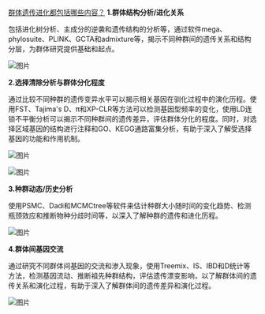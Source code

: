 [群体遗传进化都包括哪些内容？](https://mp.weixin.qq.com/s/_1ZcyTIdgTS-cL671O0Y6A)
**1.群体结构分析/进化关系**

包括进化树分析、主成分的逆袭和遗传结构的分析等，通过软件mega、phylosuite、PLINK、GCTA和admixture等，揭示不同种群间的遗传关系和结构分层，为群体研究提供基础和起点。

![图片](https://mmbiz.qpic.cn/mmbiz_png/bjvWWMcEDllZUjkfSMUaLhF8gAuEaPdpNJeK9oEO293QzIuLPiaOsNzLEepTxD334JPNlavzXF8TWddticbfWiayQ/640?wx_fmt=png&wxfrom=13&tp=wxpic)

**2.选择清除分析与群体分化程度**

通过比较不同种群的遗传变异水平可以揭示相关基因在驯化过程中的演化历程。使用FST、Tajima's D、π和XP-CLR等方法可以检测基因型频率的变化，使用LD连锁不平衡分析可以揭示不同种群间的遗传差异，评估群体分化的程度。同时，对选择区域基因的结构进行注释和GO、KEGG通路富集分析，有助于深入了解受选择基因的功能和作用机制。

![图片](https://mmbiz.qpic.cn/mmbiz_png/bjvWWMcEDllZUjkfSMUaLhF8gAuEaPdpJejx9eeM0CqcC6V4MW6LHPyvJ4LkuOucvfpzFibxZf2Vouz2tcbciaRg/640?wx_fmt=png&tp=wxpic&wxfrom=5&wx_lazy=1&wx_co=1)

![图片](https://mmbiz.qpic.cn/mmbiz_png/bjvWWMcEDllZUjkfSMUaLhF8gAuEaPdpg14DKR46H7fswsq3mcqRNB3icGBAfhTG96MyOhNGyvNs2xo0NaGK24w/640?wx_fmt=png&tp=wxpic&wxfrom=5&wx_lazy=1&wx_co=1)

**3.种群动态/历史分析**

使用PSMC、Dadi和MCMCtree等软件来估计种群大小随时间的变化趋势、检测瓶颈效应和推断物种分歧时间等，以深入了解种群的遗传和进化历程。

![图片](https://mmbiz.qpic.cn/mmbiz_png/bjvWWMcEDllZUjkfSMUaLhF8gAuEaPdp06ica7lCRQBrrmMTIjBeXdyMgq1vibx5vib5kvO0Wqe8kDM2lfRFQzEXw/640?wx_fmt=png&tp=wxpic&wxfrom=5&wx_lazy=1&wx_co=1)

**4.群体间基因交流**

通过研究不同群体间基因的交流和渗入现象，使用Treemix、IS、IBD和D统计等方法，检测基因流动、推断祖先种群结构，评估遗传漂变影响，以了解群体间的遗传关系和演化过程，有助于深入了解群体间的遗传差异和演化过程。

![图片](https://mmbiz.qpic.cn/mmbiz_png/bjvWWMcEDllZUjkfSMUaLhF8gAuEaPdpvX0Ed2ibBFDNg3uxiaMTMDTWhic3FOajHt8WragHNkIFtsOJPmgJ0I8icQ/640?wx_fmt=png&tp=wxpic&wxfrom=5&wx_lazy=1&wx_co=1)
